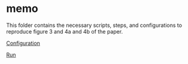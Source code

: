 # memo

This folder contains the necessary scripts, steps, and configurations to reproduce figure 3 and 4a and 4b of the paper.

[Configuration](./config_figure_3_4.md)

[Run](./run_figure_3_4.md)
